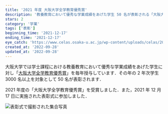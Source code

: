```yaml
---
title: '2021 年度 大阪大学全学教育優秀賞'
description: '教養教育において優秀な学業成績をあげた学生 50 名が表彰される「大阪大学全学教育優秀賞」を受賞しました．'
stars: 2
category: '学業'
tags: ['表彰']
beginning_time: '2021-12-17'
ending_time: '2021-12-17'
eye_catch: 'https://www.celas.osaka-u.ac.jp/wp-content/uploads/celas/2021/r03_prize_1.jpg'
created_at: '2022-09-28'
updated_at: '2022-09-28'
---
```


大阪大学では学士課程における教養教育において優秀な学業成績をあげた学生に対し「[大阪大学全学教育優秀賞](https://www.celas.osaka-u.ac.jp/top-50-of-osaka-univ/)」を毎年授与しています．その年の 2 年次学生 3000 名以上を対象として 50 名が表彰されます．

2021 年度の「大阪大学全学教育優秀賞」を受賞しました．また，2021 年 12 月 17 日に実施された表彰式に参加しました．

![表彰式で撮影された集合写真](https://www.celas.osaka-u.ac.jp/wp-content/uploads/celas/2021/r03_prize_1.jpg)
